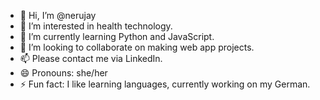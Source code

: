 - 👋 Hi, I’m @nerujay
- 👀 I’m interested in health technology.
- 🌱 I’m currently learning Python and JavaScript.
- 💞️ I’m looking to collaborate on making web app projects.
- 📫 Please contact me via LinkedIn.
- 😄 Pronouns: she/her
- ⚡ Fun fact: I like learning languages, currently working on my German. 

<!---
nerujay/nerujay is a ✨ special ✨ repository because its `README.md` (this file) appears on your GitHub profile.
You can click the Preview link to take a look at your changes.
--->
